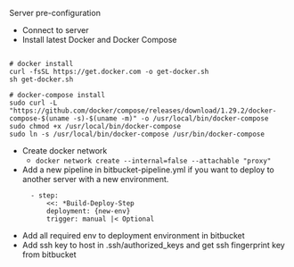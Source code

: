 Server pre-configuration

- Connect to server
- Install latest Docker and Docker Compose

```shell

# docker install
curl -fsSL https://get.docker.com -o get-docker.sh
sh get-docker.sh

# docker-compose install
sudo curl -L "https://github.com/docker/compose/releases/download/1.29.2/docker-compose-$(uname -s)-$(uname -m)" -o /usr/local/bin/docker-compose
sudo chmod +x /usr/local/bin/docker-compose
sudo ln -s /usr/local/bin/docker-compose /usr/bin/docker-compose

```

- Create docker network
  - `docker network create --internal=false --attachable "proxy"`
- Add a new pipeline in bitbucket-pipeline.yml if you want to deploy to another server with a new environment.
    ```shell
      - step:
          <<: *Build-Deploy-Step
          deployment: {new-env}
          trigger: manual |< Optional
    ```
- Add all required env to deployment environment in bitbucket
- Add ssh key to host in .ssh/authorized_keys and get ssh fingerprint key from bitbucket
